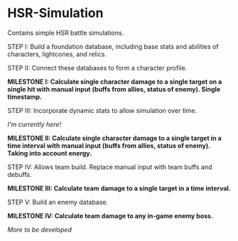 # HSR-Simulation
 
Contains simple HSR battle simulations.

STEP I: Build a foundation database, including base stats and abilities of characters, lightcones, and relics.

STEP II: Connect these databases to form a character profile.

**MILESTONE I: Calculate single character damage to a single target on a single hit with manual input (buffs from allies, status of enemy). Single timestamp.**

STEP III: Incorporate dynamic stats to allow simulation over time.

*I'm currently here!*

**MILESTONE II: Calculate single character damage to a single target in a time interval with manual input (buffs from allies, status of enemy). Taking into account energy.**

STEP IV: Allows team build. Replace manual input with team buffs and debuffs.

**MILESTONE III: Calculate team damage to a single target in a time interval.**

STEP V: Build an enemy database.

**MILESTONE IV: Calculate team damage to any in-game enemy boss.**

*More to be developed*
